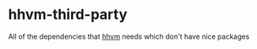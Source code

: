 hhvm-third-party
================

All of the dependencies that [hhvm](https://github.com/facebook/hhvm) needs which don't have nice packages
